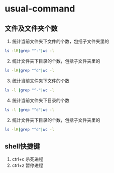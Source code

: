 # usual-command

## 文件及文件夹个数

1. 统计当前文件夹下文件的个数，包括子文件夹里的
  ```bash
  ls -lR|grep "^-"|wc -l
  ```
2. 统计文件夹下目录的个数，包括子文件夹里的
  ```bash
  ls -lR|grep "^d"|wc -l
  ```
3. 统计当前文件夹下文件的个数
  ```bash
  ls -l |grep "^-"|wc -l
  ```
4. 统计当前文件夹下目录的个数
  ```bash
  ls -l |grep "^d"|wc -l
  ```
2. 统计文件夹下目录的个数，包括子文件夹里的
  ```bash
  ls -lR|grep "^d"|wc -l
  ```

## shell快捷键
1. ctrl+c 杀死进程
2. ctrl+z 暂停进程